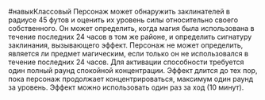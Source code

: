 #навыкКлассовый 
Персонаж может обнаружить заклинателей в радиусе 45 футов и оценить их уровень силы относительно своего собственного. Он может определить, когда магия была использована в течение последних 24 часов в том же районе, и определить сигнатуру заклинания, вызывающего эффект. Персонаж не может определить, является ли предмет магическим, если только он не использовался в течение последних 24 часов. Для активации способности требуется один полный раунд спокойной концентрации. Эффект длится до тех пор, пока персонаж продолжает концентрироваться, максимум один раунд за уровень. Эффект можно использовать один раз за ход (10 минут).
